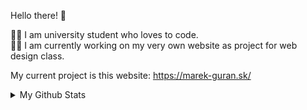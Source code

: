 Hello there! 👋

👨‍🎓 I am university student who loves to code.\
👩‍💻 I am currently working on my very own website as project for web design class.

My current project is this website: https://marek-guran.sk/

<details> 
   <summary>My Github Stats</summary> 
  
    ![Metrics](/github-metrics.svg)
  
   </details>


